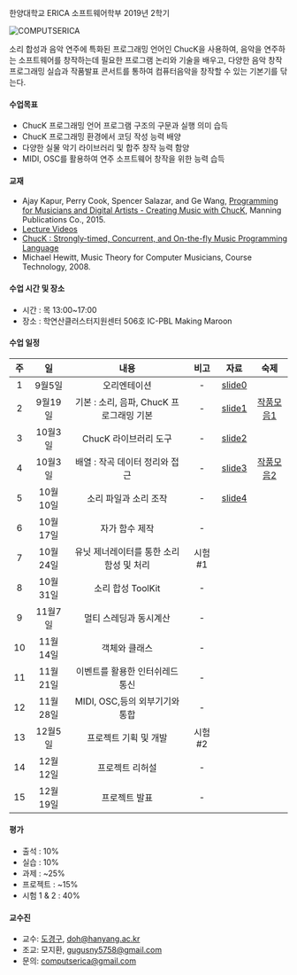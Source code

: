 한양대학교 ERICA 소프트웨어학부 2019년 2학기 

![COMPUTSERICA](https://i.imgur.com/3A8uLLH.png)

소리 합성과 음악 연주에 특화된 프로그래밍 언어인 ChucK을 사용하여, 음악을 연주하는 소프트웨어를 창작하는데 필요한 프로그램 논리와 기술을 배우고, 
다양한 음악 창작 프로그래밍 실습과 작품발표 콘서트를 통하여 컴퓨터음악을 창작할 수 있는 기본기를 닦는다. 

#### 수업목표
- ChucK 프로그래밍 언어 프로그램 구조의 구문과 실행 의미 습득
- ChucK 프로그래밍 환경에서 코딩 작성 능력 배양
- 다양한 실물 악기 라이브러리 및 합주 창작 능력 함양
- MIDI, OSC를 활용하여 연주 소프트웨어 창작을 위한 능력 습득

#### 교재
- Ajay Kapur, Perry Cook, Spencer Salazar, and Ge Wang, [Programming for Musicians and Digital Artists - Creating Music with ChucK](https://www.manning.com/books/programming-for-musicians-and-digital-artists), Manning Publications Co., 2015.
- [Lecture Videos](https://www.kadenze.com/courses/introduction-to-programming-for-musicians-and-digital-artists/info)
- [ChucK : Strongly-timed, Concurrent, and On-the-fly Music Programming Language](https://chuck.cs.princeton.edu/)
- Michael Hewitt, Music Theory for Computer Musicians, Course Technology, 2008.

#### 수업 시간 및 장소
- 시간 : 목 13:00~17:00 
- 장소 : 학연산클러스터지원센터 506호 IC-PBL Making Maroon

#### 수업 일정

| 주 | 일 | 내용 | 비고 | 자료 | 숙제 |
|:----:|:-----:|:-----:|:-----:|:-----:|:-----:|
|  1  | 9월5일 | 오리엔테이션 | - | [slide0](https://drive.google.com/file/d/1D3iad52W4JVhNyx4Mq1dJgcn_zzKJ43-/view?usp=sharing) | |
|  2  | 9월19일 | 기본 : 소리, 음파, ChucK 프로그래밍 기본 | - | [slide1](https://drive.google.com/file/d/1D30xAwXdKHxRP8aJfIx5zzMM0-rbnemh/view?usp=sharing) | [작품모음1](https://youtu.be/_a4yccSagKU) |
|  3  | 10월3일 | ChucK 라이브러리 도구 | - | [slide2](https://drive.google.com/file/d/1RYjOnLYOyjBcTN5aoOhnQMFotaDU-xo2/view?usp=sharing) |  |
|  4  | 10월3일 | 배열 : 작곡 데이터 정리와 접근 | - | [slide3](https://drive.google.com/file/d/1RiRPwouV9YrCoaZTwQT-0srWrEWIxdFU/view?usp=sharing) | [작품모음2](https://youtu.be/-oblQimHZ5Y) |
|  5  | 10월10일 | 소리 파일과 소리 조작 | - | [slide4](https://drive.google.com/file/d/1PLj5RkghvPmZ_vV9JR3VbmGToHrj4zJ1/view?usp=sharing) | |
|  6  | 10월17일 | 자가 함수 제작 | - | | |
|  7  | 10월24일 | 유닛 제너레이터를 통한 소리 함성 및 처리 | 시험#1 | | |
|  8  | 10월31일 | 소리 합성 ToolKit | - | | |
|  9  | 11월7일 | 멀티 스레딩과 동시계산 | - | | |
|  10 | 11월14일 | 객체와 클래스 | - | | |
|  11 | 11월21일 | 이벤트를 활용한 인터쉬레드 통신 | - | | |
|  12 | 11월28일 | MIDI, OSC,등의 외부기기와 통합 | - | | |
|  13 | 12월5일 | 프로젝트 기획 및 개발 | 시험#2  | | |
|  14 | 12월12일 | 프로젝트 리허설 | - | | |
|  15 | 12월19일 | 프로젝트 발표 | - | | |

#### 평가
- 출석 : 10%
- 실습 : 10%
- 과제 : ~25%
- 프로젝트 : ~15%
- 시험 1 & 2 : 40%

#### 교수진
- 교수: [도경구](http://doggzone.github.io/home), doh@hanyang.ac.kr
- 조교: 모지환, gugusny5758@gmail.com
- 문의: computserica@gmail.com


